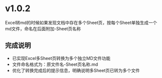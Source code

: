 # v1.0.2 

Excel转md的时候如果发现文档中存在多个Sheet页，按每个Sheet单独生成一个md文件，命名在后面附加-Sheet页名称

## 完成说明
- 已实现Excel多Sheet页转换为多个独立MD文件功能
- 文件命名格式为：原文件名-Sheet页名称.md
- 优化了转换完成后的提示信息，明确说明多Sheet页已转为多个文件

